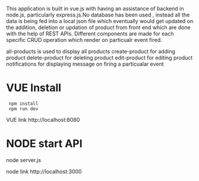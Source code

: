 This application is built in vue.js with having an assistance of backend in node.js, particularly express.js.No database has been used , instead all the data is being fed into a local json file which eventually would get updated on the addition, deletion or updation of product from front end which are done with the help of REST APIs. Different components are made for each specific CRUD operation which render on particualr event fired.

all-products is used to display all products
create-product for adding product
delete-product for deleting product
edit-product for editing product
notifications for displaying message on firing a particualar event

# VUE Install
     npm install
     npm run dev

VUE link http://localhost:8080
    

    
# NODE start API

node server.js
    
node link http://localhost:3000
   
